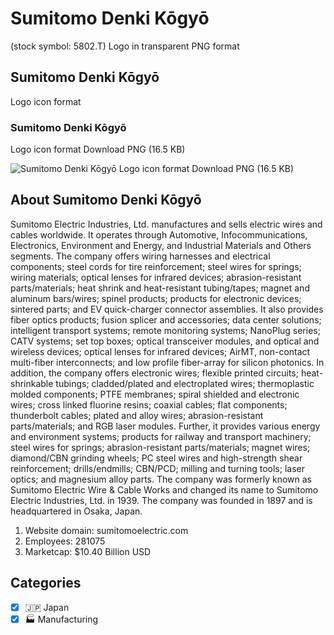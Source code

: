 # Sumitomo Denki Kōgyō
 (stock symbol: 5802.T) Logo in transparent PNG format

## Sumitomo Denki Kōgyō
 Logo icon format

### Sumitomo Denki Kōgyō
 Logo icon format Download PNG (16.5 KB)

![Sumitomo Denki Kōgyō
 Logo icon format Download PNG (16.5 KB)](/img/orig/5802.T-d5e56684.png)

## About Sumitomo Denki Kōgyō


Sumitomo Electric Industries, Ltd. manufactures and sells electric wires and cables worldwide. It operates through Automotive, Infocommunications, Electronics, Environment and Energy, and Industrial Materials and Others segments. The company offers wiring harnesses and electrical components; steel cords for tire reinforcement; steel wires for springs; wiring materials; optical lenses for infrared devices; abrasion-resistant parts/materials; heat shrink and heat-resistant tubing/tapes; magnet and aluminum bars/wires; spinel products; products for electronic devices; sintered parts; and EV quick-charger connector assemblies. It also provides fiber optics products; fusion splicer and accessories; data center solutions; intelligent transport systems; remote monitoring systems; NanoPlug series; CATV systems; set top boxes; optical transceiver modules, and optical and wireless devices; optical lenses for infrared devices; AirMT, non-contact multi-fiber interconnects; and low profile fiber-array for silicon photonics. In addition, the company offers electronic wires; flexible printed circuits; heat-shrinkable tubings; cladded/plated and electroplated wires; thermoplastic molded components; PTFE membranes; spiral shielded and electronic wires; cross linked fluorine resins; coaxial cables; flat components; thunderbolt cables; plated and alloy wires; abrasion-resistant parts/materials; and RGB laser modules. Further, it provides various energy and environment systems; products for railway and transport machinery; steel wires for springs; abrasion-resistant parts/materials; magnet wires; diamond/CBN grinding wheels; PC steel wires and high-strength shear reinforcement; drills/endmills; CBN/PCD; milling and turning tools; laser optics; and magnesium alloy parts. The company was formerly known as Sumitomo Electric Wire & Cable Works and changed its name to Sumitomo Electric Industries, Ltd. in 1939. The company was founded in 1897 and is headquartered in Osaka, Japan.

1. Website domain: sumitomoelectric.com
2. Employees: 281075
3. Marketcap: $10.40 Billion USD


## Categories
- [x] 🇯🇵 Japan
- [x] 🏭 Manufacturing
